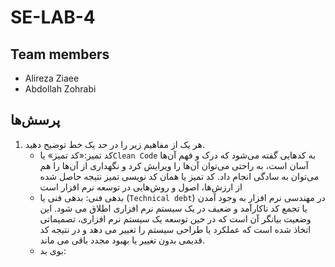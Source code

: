 # SE-LAB-4

## Team members
* Alireza Ziaee
* Abdollah Zohrabi

## پرسش‌ها
1. هر یک از مفاهیم زیر را در حد یک خط توضیح دهید.
    - کد تمیز:«کد تمیز» یا`Clean Code` به کدهایی گفته می‌شود که درک و فهم آن‌ها آسان است، به راحتی می‌توان آن‌ها را ویرایش کرد و نگهداری از آن‌ها را هم می‌توان به سادگی انجام داد. کد تمیز یا همان کد نویسی تمیز نتیجه حاصل شده از ارزش‌ها، اصول و روش‌هایی در توسعه نرم افزار است 
    - بدهی فنی: بدهی فنی یا (`Technical debt`) در مهندسی نرم افزار به وجود آمدن یا تجمع کد ناکارآمد و ضعیف در یک سیستم نرم افزاری اطلاق می شود. این وضعیت بیانگر آن است که در حین توسعه یک سیستم نرم افزاری، تصمیماتی اتخاذ شده است که عملکرد یا طراحی سیستم را تغییر می دهد و در نتیجه کد قدیمی بدون تغییر یا بهبود مجدد باقی می ماند.
    - بوی بد:
